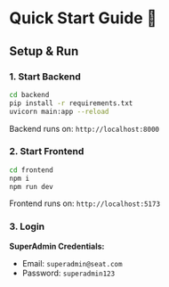 # Quick Start Guide 🚀

## Setup & Run

### 1. Start Backend
```bash
cd backend
pip install -r requirements.txt
uvicorn main:app --reload
```
Backend runs on: `http://localhost:8000`

### 2. Start Frontend
```bash
cd frontend
npm i
npm run dev
```
Frontend runs on: `http://localhost:5173`

### 3. Login
**SuperAdmin Credentials:**
- Email: `superadmin@seat.com`
- Password: `superadmin123`

